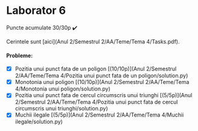 # Laborator 6

Puncte acumulate 30/30p ✔️

Cerintele sunt [aici](Anul 2/Semestrul 2/AA/Teme/Tema 4/Tasks.pdf).

#### Probleme:
- [x] Pozitia unui punct fata de un poligon [(10/10p)](Anul 2/Semestrul 2/AA/Teme/Tema 4/Pozitia unui punct fata de un poligon/solution.py)
- [x] Monotonia unui poligon [(10/10p)](Anul 2/Semestrul 2/AA/Teme/Tema 4/Monotonia unui poligon/solution.py)
- [x] Pozitia unui punct fata de cercul circumscris unui triunghi [(5/5p)](Anul 2/Semestrul 2/AA/Teme/Tema 4/Pozitia unui punct fata de cercul circumscris unui triunghi/solution.py)
- [x] Muchii ilegale [(5/5p)](Anul 2/Semestrul 2/AA/Teme/Tema 4/Muchii ilegale/solution.py)
